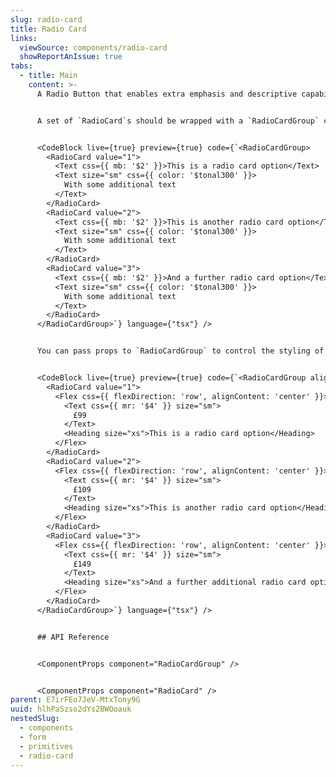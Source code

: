 ```yaml
---
slug: radio-card
title: Radio Card
links:
  viewSource: components/radio-card
  showReportAnIssue: true
tabs:
  - title: Main
    content: >-
      A Radio Button that enables extra emphasis and descriptive capability.


      A set of `RadioCard`s should be wrapped with a `RadioCardGroup` component to provide the correct HTML structure for our radio buttons. Any text within the card will be used as the label for the radio button, so ensure that you test this content and use `aria-hidden` to remove any unnecessary content from the announced text.


      <CodeBlock live={true} preview={true} code={`<RadioCardGroup>
        <RadioCard value="1">
          <Text css={{ mb: '$2' }}>This is a radio card option</Text>
          <Text size="sm" css={{ color: '$tonal300' }}>
            With some additional text
          </Text>
        </RadioCard>
        <RadioCard value="2">
          <Text css={{ mb: '$2' }}>This is another radio card option</Text>
          <Text size="sm" css={{ color: '$tonal300' }}>
            With some additional text
          </Text>
        </RadioCard>
        <RadioCard value="3">
          <Text css={{ mb: '$2' }}>And a further radio card option</Text>
          <Text size="sm" css={{ color: '$tonal300' }}>
            With some additional text
          </Text>
        </RadioCard>
      </RadioCardGroup>`} language={"tsx"} />


      You can pass props to `RadioCardGroup` to control the styling of every `RadioCard` within. Change the radio button alignment within the card, toggle between two sizes, and render each card at full width.


      <CodeBlock live={true} preview={true} code={`<RadioCardGroup align="right" size="lg" isFullWidth defaultValue="1">
        <RadioCard value="1">
          <Flex css={{ flexDirection: 'row', alignContent: 'center' }}>
            <Text css={{ mr: '$4' }} size="sm">
              £99
            </Text>
            <Heading size="xs">This is a radio card option</Heading>
          </Flex>
        </RadioCard>
        <RadioCard value="2">
          <Flex css={{ flexDirection: 'row', alignContent: 'center' }}>
            <Text css={{ mr: '$4' }} size="sm">
              £109
            </Text>
            <Heading size="xs">This is another radio card option</Heading>
          </Flex>
        </RadioCard>
        <RadioCard value="3">
          <Flex css={{ flexDirection: 'row', alignContent: 'center' }}>
            <Text css={{ mr: '$4' }} size="sm">
              £149
            </Text>
            <Heading size="xs">And a further additional radio card option</Heading>
          </Flex>
        </RadioCard>
      </RadioCardGroup>`} language={"tsx"} />


      ## API Reference


      <ComponentProps component="RadioCardGroup" />


      <ComponentProps component="RadioCard" />
parent: E7irFEo7JeV-MtxTony9G
uuid: hlhPaSzso2dYs2BWOoauk
nestedSlug:
  - components
  - form
  - primitives
  - radio-card
---
```

